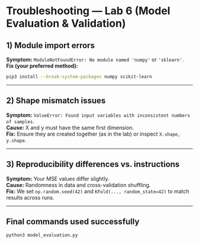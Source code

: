 # Troubleshooting — Lab 6 (Model Evaluation & Validation)

## 1) Module import errors
**Symptom:** `ModuleNotFoundError: No module named 'numpy'` or `'sklearn'`.  
**Fix (your preferred method):**
```bash
pip3 install --break-system-packages numpy scikit-learn
```

---

## 2) Shape mismatch issues
**Symptom:** `ValueError: Found input variables with inconsistent numbers of samples`.  
**Cause:** X and y must have the same first dimension.  
**Fix:** Ensure they are created together (as in the lab) or inspect `X.shape, y.shape`.

---

## 3) Reproducibility differences vs. instructions
**Symptom:** Your MSE values differ slightly.  
**Cause:** Randomness in data and cross-validation shuffling.  
**Fix:** We set `np.random.seed(42)` and `KFold(..., random_state=42)` to match results across runs.

---

## Final commands used successfully
```bash
python3 model_evaluation.py
```